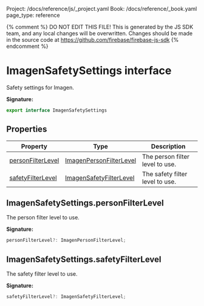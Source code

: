 Project: /docs/reference/js/_project.yaml
Book: /docs/reference/_book.yaml
page_type: reference

{% comment %}
DO NOT EDIT THIS FILE!
This is generated by the JS SDK team, and any local changes will be
overwritten. Changes should be made in the source code at
https://github.com/firebase/firebase-js-sdk
{% endcomment %}

# ImagenSafetySettings interface
Safety settings for Imagen.

<b>Signature:</b>

```typescript
export interface ImagenSafetySettings 
```

## Properties

|  Property | Type | Description |
|  --- | --- | --- |
|  [personFilterLevel](./vertexai.imagensafetysettings.md#imagensafetysettingspersonfilterlevel) | [ImagenPersonFilterLevel](./vertexai.md#imagenpersonfilterlevel) | The person filter level to use. |
|  [safetyFilterLevel](./vertexai.imagensafetysettings.md#imagensafetysettingssafetyfilterlevel) | [ImagenSafetyFilterLevel](./vertexai.md#imagensafetyfilterlevel) | The safety filter level to use. |

## ImagenSafetySettings.personFilterLevel

The person filter level to use.

<b>Signature:</b>

```typescript
personFilterLevel?: ImagenPersonFilterLevel;
```

## ImagenSafetySettings.safetyFilterLevel

The safety filter level to use.

<b>Signature:</b>

```typescript
safetyFilterLevel?: ImagenSafetyFilterLevel;
```
